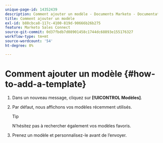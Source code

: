 ```yaml
---
unique-page-id: 14352439
description: Comment ajouter un modèle - Documents Marketo - Documentation du produit
title: Comment ajouter un modèle
exl-id: b88cbca8-117c-4100-819d-90666b26b275
feature: Marketo Sales Connect
source-git-commit: 0d37fbdb7d08901458c1744dc68893e155176327
workflow-type: tm+mt
source-wordcount: '54'
ht-degree: 0%

---
```


# Comment ajouter un modèle {#how-to-add-a-template}

1. Dans un nouveau message, cliquez sur **[!UICONTROL Modèles]**.

1. Par défaut, nous affichons vos modèles récemment utilisés.

   >[!TIP]
   >
   >N’hésitez pas à rechercher également vos modèles favoris.

1. Prenez un modèle et personnalisez-le avant de l’envoyer.
